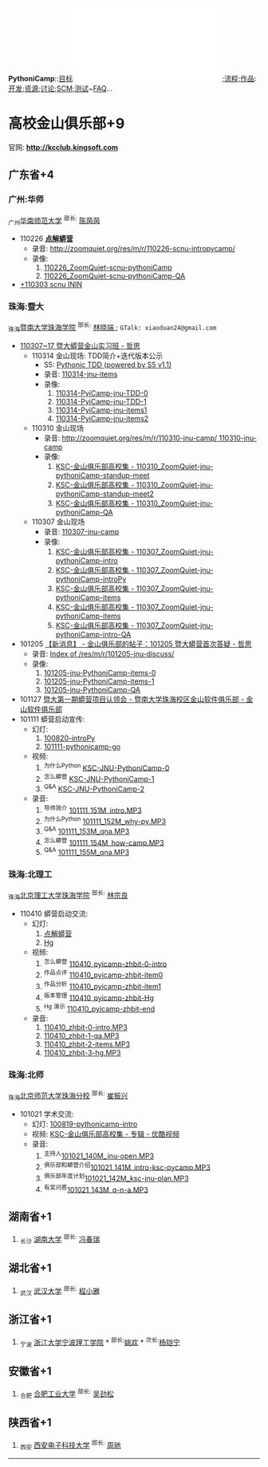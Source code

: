 **PythoniCamp**::[目标](GoalPythoniCamp.md)![参与](HowtoJoin.md);[流程](KcPyCampFlow.md);[作品](PythoniCampItems.md):[开发](HowtoDevelop.md);[资源](PythonicRes.md);[讨论](HowtoDiscuss.md);[SCM](HowtoScm.md);[测试](HowtoTesting.md)~[FAQ](FaqPythoniCamp.md)...

# 高校金山俱乐部+9 #
官网: **http://kcclub.kingsoft.com**


## 广东省+4 ##

### 广州:华师 ###
<sub>广州</sub>[华南师范大学](http://www.scnu.edu.cn/) <sup>部长:</sup> [陈茵茵](mailto:505006944@qq.com)
  * 110226 **[点解蟒营](http://zoomquiet.org/res/s5/110226-why-pythonicamp/)**
    * 录音: http://zoomquiet.org/res/m/r/110226-scnu-intropycamp/
    * 录像:
      1. [110226\_ZoomQuiet-scnu-pythoniCamp](http://v.youku.com/v_show/id_XMjQ3MTk4OTI0.html)
      1. [110226\_ZoomQuiet-scnu-pythoniCamp-QA](http://v.youku.com/v_show/id_XMjQ3MTk5MDYw.html)
  * [+110303 scnu ININ](PyFeeling.md)

### 珠海:暨大 ###
<sub>珠海</sub>[暨南大学珠海学院](http://zh.jnu.edu.cn/) <sup>部长:</sup> [林晓端 ](mailto:752029585@qq.com); `GTalk: xiaoduan24@gmail.com`
  * [110307~17 暨大蟒营金山实习班 - 哲思](http://www.zeuux.org/group/kcclub/bbs/content/37017/)
    * 110314 金山现场: TDD简介+迭代版本公示
      * S5: [Pythonic TDD (powered by S5 v1.1)](http://zoomquiet.org/res/s5/100826-PyTDD/)
      * 录音: [110314-jnu-items](http://zoomquiet.org/res/m/r/110314-jnu-items/)
      * 录像:
        1. [110314-PyiCamp-jnu-TDD-0](http://v.youku.com/v_show/id_XMjUwNzMyMjg4.html)
        1. [110314-PyiCamp-jnu-TDD-1](http://v.youku.com/v_show/id_XMjUwNzMwMzY4.html)
        1. [110314-PyiCamp-jnu-items1](http://v.youku.com/v_show/id_XMjUwNzMxMDI4.html)
        1. [110314-PyiCamp-jnu-items2](http://v.youku.com/v_show/id_XMjUwNzMxMjQw.html)
    * 110310 金山现场
      * 录音: [http://zoomquiet.org/res/m/r/110310-jnu-camp/ 110310-jnu-camp](.md)
      * 录像:
        1. [KSC-金山俱乐部高校集 - 110310\_ZoomQuiet-jnu-pythoniCamp-standup-meet](http://v.youku.com/v_playlist/f5248142o1p15.html)
        1. [KSC-金山俱乐部高校集 - 110310\_ZoomQuiet-jnu-pythoniCamp-standup-meet2](http://v.youku.com/v_playlist/f5248142o1p17.html)
        1. [KSC-金山俱乐部高校集 - 110310\_ZoomQuiet-jnu-pythoniCamp-QA](http://v.youku.com/v_playlist/f5248142o1p16.html)
    * 110307 金山现场
      * 录音: [110307-jnu-camp](http://zoomquiet.org/res/m/r/110307-jnu-camp/)
      * 录像:
        1. [KSC-金山俱乐部高校集 - 110307\_ZoomQuiet-jnu-pythoniCamp-intro](http://v.youku.com/v_playlist/f5248142o1p11.html)
        1. [KSC-金山俱乐部高校集 - 110307\_ZoomQuiet-jnu-pythoniCamp-introPy](http://v.youku.com/v_playlist/f5248142o1p12.html)
        1. [KSC-金山俱乐部高校集 - 110307\_ZoomQuiet-jnu-pythoniCamp-items](http://v.youku.com/v_playlist/f5248142o1p13.html)
        1. [KSC-金山俱乐部高校集 - 110307\_ZoomQuiet-jnu-pythoniCamp-items](http://v.youku.com/v_playlist/f5248142o1p14.html)
        1. [KSC-金山俱乐部高校集 - 110307\_ZoomQuiet-jnu-pythoniCamp-intro-QA](http://v.youku.com/v_playlist/f5248142o1p10.html)
  * 101205 [【新消息】 - 金山俱乐部的帖子：101205 暨大蟒营首次答疑 - 哲思](http://www.zeuux.com/group/kcclub/bbs/content/5083/)
    * 录音: [Index of /res/m/r/101205-jnu-discuss/](http://zoomquiet.org/res/m/r/101205-jnu-discuss/)
    * 录像:
      1. [101205-jnu-PythoniCamp-items-0](http://v.youku.com/v_show/id_XMjI3NzgwMjM2.html)
      1. [101205-jnu-PythoniCamp-items-1](http://v.youku.com/v_show/id_XMjI3NzgwNDA4.html)
      1. [101205-jnu-PythoniCamp-QA](http://v.youku.com/v_show/id_XMjI3Nzc5OTg0.html)
  * 101127 [暨大第一期蟒营项目认领会 - 暨南大学珠海校区金山软件俱乐部 - 金山软件俱乐部](http://kcclub.kingsoft.com/forum.php?mod=viewthread&tid=1233&extra=page%3D1)
  * 101111 蟒营启动宣传:
    * 幻灯:
      1. [100820-introPy](http://zoomquiet.org/res/s5/100820-introPy/)
      1. [101111-pythonicamp-go](http://zoomquiet.org/res/s5/101111-pythonicamp-go/)
    * 视频:
      1. <sup>为什么Python</sup> [KSC-JNU-PythoniCamp-0](http://v.youku.com/v_playlist/f5248142o1p3.html)
      1. <sup>怎么蟒营</sup> [KSC-JNU-PythoniCamp-1](http://v.youku.com/v_playlist/f5248142o1p4.html)
      1. <sup>Q&A</sup> [KSC-JNU-PythoniCamp-2](http://v.youku.com/v_playlist/f5248142o1p5.html)
    * 录音:
      1. <sup>导师简介</sup> [101111\_151M\_intro.MP3](http://zoomquiet.org/res/m/r/101111-jnu-pyicamp/101111_151M_intro.MP3)
      1. <sup>为什么Python</sup> [101111\_152M\_why-py.MP3](http://zoomquiet.org/res/m/r/101111-jnu-pyicamp/101111_152M_why-py.MP3)
      1. <sup>Q&A</sup> [101111\_153M\_qna.MP3](http://zoomquiet.org/res/m/r/101111-jnu-pyicamp/101111_153M_qna.MP3)
      1. <sup>怎么蟒营</sup> [101111\_154M\_how-camp.MP3](http://zoomquiet.org/res/m/r/101111-jnu-pyicamp/101111_154M_how-camp.MP3)
      1. <sup>Q&A</sup> [101111\_155M\_qna.MP3](http://zoomquiet.org/res/m/r/101111-jnu-pyicamp/101111_155M_qna.MP3)

### 珠海:北理工 ###
<sub>珠海</sub>[北京理工大学珠海学院](http://www.zhbit.com/) <sup>部长:</sup> [林宗良](mailto:funlamzliang@gmail.com)
  * 110410 蟒营启动交流:
    * 幻灯:
      1. [点解蟒营](http://zoomquiet.org/res/s5/110226-why-pythonicamp/)
      1. [Hg](http://zoomquiet.org/res/s5/110110-YY-DVCS/)
    * 视频:
      1. <sup>怎么蟒营</sup> [110410\_pyicamp-zhbit-0-intro](http://v.youku.com/v_playlist/f5248142o0p4.html)
      1. <sup>作品点评</sup> [110410\_pyicamp-zhbit-item0](http://v.youku.com/v_playlist/f5248142o0p0.html)
      1. <sup>作品分析</sup> [110410\_pyicamp-zhbit-item1](http://v.youku.com/v_playlist/f5248142o0p2.html)
      1. <sup>版本管理</sup> [110410\_pyicamp-zhbit-Hg](http://v.youku.com/v_playlist/f5248142o0p1.html)
      1. <sup>Hg 演示</sup> [110410\_pyicamp-zhbit-end](http://v.youku.com/v_playlist/f5248142o0p3.html)
    * 录音:
      1. [110410\_zhbit-0-intro.MP3](http://zoomquiet.org/res/m/r/110410-zhbit-open/110410_zhbit-0-intro.MP3)
      1. [110410\_zhbit-1-qa.MP3](http://zoomquiet.org/res/m/r/110410-zhbit-open/110410_zhbit-1-qa.MP3)
      1. [110410\_zhbit-2-items.MP3](http://zoomquiet.org/res/m/r/110410-zhbit-open/110410_zhbit-2-items.MP3)
      1. [110410\_zhbit-3-hg.MP3](http://zoomquiet.org/res/m/r/110410-zhbit-open/110410_zhbit-3-hg.MP3)

### 珠海:北师 ###
<sub>珠海</sub>[北京师范大学珠海分校](http://www.bnuep.com/) <sup>部长:</sup> [崔振兴](mailto:474420905@qq.com)
  * 101021 学术交流:
    * 幻灯: [100819-pythonicamp-intro](http://zoomquiet.org/res/s5/100819-pythonicamp-intro/)
    * 视频: [KSC-金山俱乐部高校集 - 专辑 - 优酷视频](http://www.youku.com/playlist_show/id_5248142.html)
    * 录音:
      1. <sup>主持人</sup>[101021\_140M\_jnu-open.MP3](http://zoomquiet.org/res/m/r/101021-jnu-pycamp-intro/101021_140M_jnu-open.MP3)
      1. <sup>俱乐部和蟒营介绍</sup>[101021\_141M\_intro-ksc-pycamp.MP3](http://zoomquiet.org/res/m/r/101021-jnu-pycamp-intro/101021_141M_intro-ksc-pycamp.MP3)
      1. <sup>俱乐部年度计划</sup>[101021\_142M\_ksc-jnu-plan.MP3](http://zoomquiet.org/res/m/r/101021-jnu-pycamp-intro/101021_142M_ksc-jnu-plan.MP3)
      1. <sup>有奖问答</sup>[101021\_143M\_q-n-a.MP3](http://zoomquiet.org/res/m/r/101021-jnu-pycamp-intro/101021_143M_q-n-a.MP3)

## 湖南省+1 ##
  1. <sub>长沙</sub> [湖南大学](http://www.hnu.cn/) <sup>部长:</sup> [冯春瑞](mailto:838559451@qq.com)

## 湖北省+1 ##
  1. <sub>武汉</sub> [武汉大学](http://www.whu.edu.cn/) <sup>部长:</sup> [程小雅](mailto:tracy06010762@126.com)

## 浙江省+1 ##
  1. <sub>宁波</sub> [浙江大学宁波理工学院](http://www.nit.net.cn/)
    * <sup>部长:</sup>[姚欢](mailto:27727522@qq.com)
    * <sup>次长:</sup>[杨铠宁](mailto:sunnyykn@qq.com)

## 安徽省+1 ##
  1. <sub>合肥</sub> [合肥工业大学](http://www.hfut.edu.cn/) <sup>部长:</sup> [吴劲松](mailto:jinsong19890714@163.com)

## 陕西省+1 ##
  1. <sub>西安</sub> [西安电子科技大学](http://www.xidian.edu.cn/) <sup>部长:</sup> [周驰](mailto:Alex.Misery.Eric@gmail.com)








---

